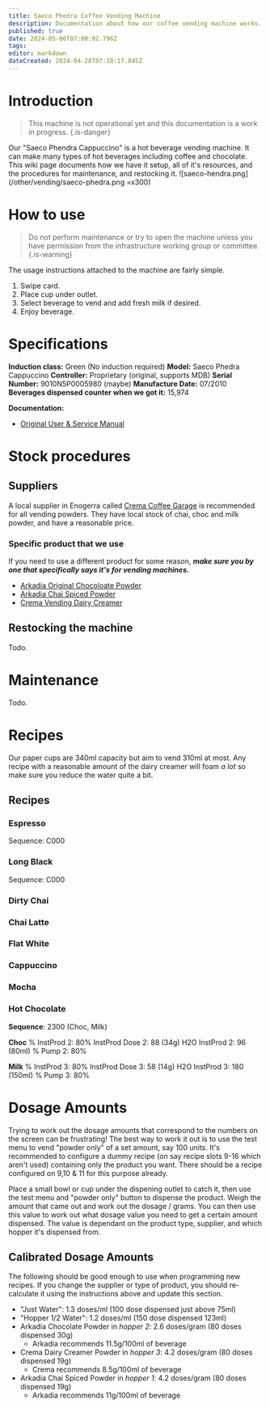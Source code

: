 ```yaml
---
title: Saeco Phedra Coffee Vending Machine
description: Documentation about how our coffee vending machine works.
published: true
date: 2024-05-06T07:00:02.796Z
tags: 
editor: markdown
dateCreated: 2024-04-28T07:18:17.845Z
---
```


# Introduction
> This machine is not operational yet and this documentation is a work in progress.
{.is-danger}


Our "Saeco Phendra Cappuccino" is a hot beverage vending machine. It can make many types of hot beverages including coffee and chocolate. This wiki page documents how we have it setup, all of it's resources, and the procedures for maintenance, and restocking it.
![saeco-hendra.png](/other/vending/saeco-phedra.png =x300)

# How to use
> Do not perform maintenance or try to open the machine unless you have permission from the infrastructure working group or committee.
{.is-warning}

The usage instructions attached to the machine are fairly simple.

1. Swipe card.
2. Place cup under outlet.
3. Select beverage to vend and add fresh milk if desired.
4. Enjoy beverage.


# Specifications
**Induction class:** Green (No induction required)
**Model:** Saeco Phedra Cappuccino
**Controller:** Proprietary (original, supports MDB)
**Serial Number:** 9010N5P0005980 (maybe)
**Manufacture Date:** 07/2010
**Beverages dispensed counter when we got it:** 15,974

**Documentation:**

* [Original User & Service Manual](/other/vending/saeco-phedra-user-manual-and-maintenance.pdf)

# Stock procedures
## Suppliers
A local supplier in Enogerra called [Crema Coffee Garage](http://cremacoffeegarage.com.au) is recommended for all vending powders. They have local stock of chai, choc and milk powder, and have a reasonable price.

### Specific product that we use
If you need to use a different product for some reason, ***make sure you by one that specifically says it's for vending machines.***

* [Arkadia Original Chocoloate Powder](https://cremacoffeegarage.com.au/arkadia-vending-chocolate-750g.html)
* [Arkadia Chai Spiced Powder](https://cremacoffeegarage.com.au/arkadia-chai-1kg-spiced-vending.html)
* [Crema Vending Dairy Creamer](https://cremacoffeegarage.com.au/crema-vending-dairy-creamer-750g.html)

## Restocking the machine
Todo.

# Maintenance
Todo.

# Recipes
Our paper cups are 340ml capacity but aim to vend 310ml at most. Any recipe with a reasonable amount of the dairy creamer will foam *a lot* so make sure you reduce the water quite a bit.

## Recipes
### Espresso
Sequence: C000

### Long Black
Sequence: C000

### Dirty Chai

### Chai Latte

### Flat White

### Cappuccino

### Mocha

### Hot Chocolate
**Sequence**: 2300 (Choc, Milk)

**Choc**
% InstProd 2: 80%
InstProd Dose 2: 88 (34g)
H2O InstProd 2: 96 (80ml)
% Pump 2: 80%

**Milk**
% InstProd 3: 80%
InstProd Dose 3: 58 (14g)
H2O InstProd 3: 180 (150ml)
% Pump 3: 80%

# Dosage Amounts
Trying to work out the dosage amounts that correspond to the numbers on the screen can be frustrating! The best way to work it out is to use the test menu to vend "powder only" of a set amount, say 100 units. It's recommended to configure a dummy recipe (on say recipe slots 9-16 which aren't used) containing only the product you want. There should be a recipe configured on 9,10 & 11 for this purpose already.

Place a small bowl or cup under the dispening outlet to catch it, then use the test menu and "powder only" button to dispense the product. Weigh the amount that came out and work out the dosage / grams. You can then use this value to work out what dosage value you need to get a certain amount dispensed. The value is dependant on the product type, supplier, and which hopper it's dispensed from.

## Calibrated Dosage Amounts
The following should be good enough to use when programming new recipes. If you change the supplier or type of product, you should re-calculate it using the instructions above and update this section.

* "Just Water": 1.3 doses/ml (100 dose dispensed just above 75ml)
* "Hopper 1/2 Water": 1.2 doses/ml (150 dose dispensed 123ml)
* Arkadia Chocolate Powder in *hopper 2*: 2.6 doses/gram (80 doses dispensed 30g)
	* Arkadia recommends 11.5g/100ml of beverage
* Crema Dairy Creamer Powder in *hopper 3*: 4.2 doses/gram (80 doses dispensed 19g)
	* Crema recommends 8.5g/100ml of beverage
* Arkadia Chai Spiced Powder in *hopper 1*: 4.2 doses/gram (80 doses dispensed 19g)
	* Arkadia recommends 11g/100ml of beverage
